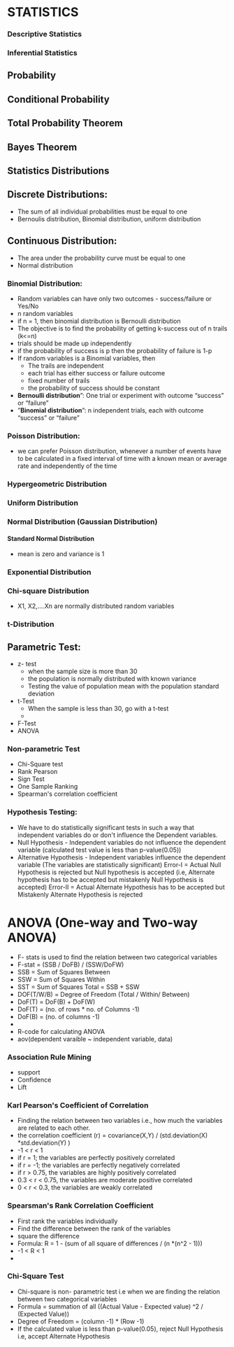 # STATISTICS
### Descriptive Statistics
### Inferential Statistics
## Probability
## Conditional Probability
## Total Probability Theorem
## Bayes Theorem
## Statistics Distributions
## Discrete Distributions:
 - The sum of all individual probabilities must be equal to one
 - Bernoulis distribution, Binomial distribution, uniform distribution
## Continuous Distribution:
 - The area under the probability curve must be equal to one
 - Normal distribution

### Binomial Distribution:
- Random variables can have only two outcomes  - success/failure or Yes/No
- n random variables
- if n = 1, then binomial distribution is Bernoulli distribution
- The objective is to find the probability of getting k-success out of n trails (k<=n)
- trials should be made up independently
- if the probability of success is p then the probability of failure is 1-p
- If random variables is a Binomial variables, then
   - The trails are independent
   - each trial has either success or failure outcome
   - fixed number of trails
   - the probability of success should be constant
- **Bernoulli distribution**”: One trial or experiment with outcome “success” or “failure”
- ”**Binomial distribution**”: n independent trials, each with outcome “success” or “failure”

### Poisson Distribution:
- we can prefer Poisson distribution, whenever a number of events have to be calculated in a fixed interval of time with a known mean or average rate and independently of the time
### Hypergeometric Distribution

### Uniform Distribution
### Normal Distribution (Gaussian Distribution)
#### Standard Normal Distribution
- mean is zero and variance is 1

### Exponential Distribution

### Chi-square Distribution
- X1, X2,....Xn are normally distributed random variables 
### t-Distribution

## Parametric Test:
- z- test
  - when the sample size is more than 30
  - the population is normally distributed with known variance
  - Testing the value of population mean with the population standard deviation
- t-Test
  - When the sample is less than 30, go with a t-test
  - 
 - F-Test
 - ANOVA

### Non-parametric Test
- Chi-Square test
- Rank Pearson
- Sign Test
- One Sample Ranking
- Spearman's correlation coefficient

### Hypothesis Testing:
- We have to do statistically significant tests in such a way that independent variables do or don't influence the Dependent variables.
- Null Hypothesis - Independent variables do not influence the dependent variable (calculated test value is less than p-value(0.05))
- Alternative Hypothesis - Independent variables influence the dependent variable (The variables are statistically significant)
Error-I = Actual Null Hypothesis is rejected but Null hypothesis is accepted (i.e, Alternate hypothesis has to  be accepted but mistakenly Null Hypothesis is accepted)
Error-II = Actual Alternate Hypothesis has to be accepted but Mistakenly Alternate Hypothesis is rejected



# ANOVA (One-way and Two-way ANOVA)
- F- stats is used to find the relation between two categorical variables
- F-stat = (SSB / DoFB) / (SSW/DoFW)
- SSB = Sum of Squares Between
- SSW = Sum of Squares Within
- SST = Sum of Squares Total =  SSB + SSW
- DOF(T/W/B) = Degree of Freedom (Total / Within/ Between)
- DoF(T) = DoF(B) + DoF(W)
- DoF(T) = (no. of rows * no. of Columns -1)
- DoF(B) = (no. of columns -1)
- 
- R-code for calculating ANOVA
 - aov(dependent varaible ~ independent variable, data)
   
### Association Rule Mining
- support
- Confidence
- Lift

### Karl Pearson's Coefficient of Correlation
- Finding the relation between two variables i.e., how much the variables are related to each other.
- the correlation coefficient (r) = covariance(X,Y) / (std.deviation(X) *std.deviation(Y) )
- -1 < r < 1
- if r = 1; the variables are perfectly  positively correlated
- if r = -1; the variables are perfectly negatively correlated
- if r > 0.75, the variables are highly positively correlated
- 0.3 < r < 0.75, the variables are moderate positive correlated
- 0 < r < 0.3, the variables are weakly correlated


### Spearsman's Rank Correlation Coefficient
- First  rank the variables individually
- Find the difference between the rank of the variables
-  square the difference
-  Formula: R = 1 - (sum of all square of differences / (n *(n^2 - 1)))
-  -1 < R < 1
-  

### Chi-Square Test
- Chi-square is non- parametric test i.e when we are finding the relation between two categorical variables
- Formula = summation of all ((Actual Value - Expected value) ^2 / (Expected Value))
- Degree of Freedom = (column -1) * (Row -1)
- If the calculated value is less than p-value(0.05), reject Null Hypothesis i.e, accept Alternate Hypothesis
